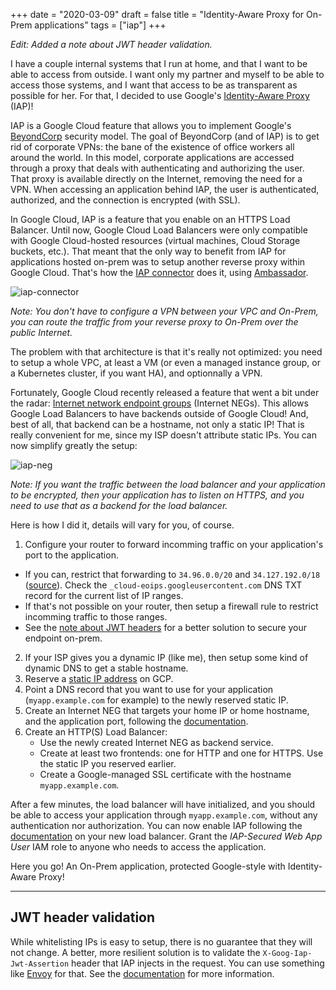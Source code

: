+++
date = "2020-03-09"
draft = false
title = "Identity-Aware Proxy for On-Prem applications"
tags = ["iap"]
+++

_Edit: Added a note about JWT header validation._

I have a couple internal systems that I run at home, and that I want to be able to access from outside.
I want only my partner and myself to be able to access those systems, and I want that access to be as
transparent as possible for her. For that, I decided to use Google's
[Identity-Aware Proxy](https://cloud.google.com/iap) (IAP)!

IAP is a Google Cloud feature that allows you to implement
Google's [BeyondCorp](https://cloud.google.com/beyondcorp) security model. The goal of BeyondCorp (and of IAP) is
to get rid of corporate VPNs: the bane of the existence of office workers all around the world. In this model,
corporate applications are accessed through a proxy that deals with authenticating and authorizing the user.
That proxy is available directly on the Internet, removing the need for a VPN. When accessing an application
behind IAP, the user is authenticated, authorized, and the connection is encrypted (with SSL).

In Google Cloud, IAP is a feature that you enable on an HTTPS Load Balancer. Until now, Google Cloud Load Balancers
were only compatible with Google Cloud-hosted resources (virtual machines, Cloud Storage buckets, etc.). That meant
that the only way to benefit from IAP for applications hosted on-prem was to setup another reverse proxy within
Google Cloud. That's how the [IAP connector](https://cloud.google.com/iap/docs/enabling-on-prem-howto) does it,
using [Ambassador](https://www.envoyproxy.io/docs/envoy/latest/start/distro/ambassador).

![iap-connector](/img/iap-on-prem/iap-connector.png)

_Note: You don't have to configure a VPN between your VPC and On-Prem, you can route the traffic from your reverse
proxy to On-Prem over the public Internet._

The problem with that architecture is that it's really not optimized: you need to setup a whole VPC, at least a VM
(or even a managed instance group, or a Kubernetes cluster, if you want HA), and optionnally a VPN.

Fortunately, Google Cloud recently released a feature that went a bit under the radar:
[Internet network endpoint groups](https://cloud.google.com/load-balancing/docs/negs/internet-neg-concepts) (Internet NEGs).
This allows Google Load Balancers to have backends outside of Google Cloud! And, best of all, that backend can
be a hostname, not only a static IP! That is really convenient for me, since my ISP doesn't attribute static IPs.
You can now simplify greatly the setup:

![iap-neg](/img/iap-on-prem/iap-neg.png)

_Note: If you want the traffic between the load balancer and your application to be encrypted, then
your application has to listen on HTTPS, and you need to use that as a backend for the load balancer._

Here is how I did it, details will vary for you, of course.

1. Configure your router to forward incomming traffic on your application's port to the application.
  * If you can, restrict that forwarding to `34.96.0.0/20` and `34.127.192.0/18` ([source](https://cloud.google.com/load-balancing/docs/https/troubleshooting-ext-https-lbs#traffic_does_not_reach_the_endpoints)). Check the `_cloud-eoips.googleusercontent.com` DNS TXT record for the current list of IP ranges.
  * If that's not possible on your router, then setup a firewall rule to restrict incomming traffic to those ranges.
  * See the [note about JWT headers](#jwt-header-validation) for a better solution to secure your endpoint on-prem.
2. If your ISP gives you a dynamic IP (like me), then setup some kind of dynamic DNS to get a stable hostname.
3. Reserve a [static IP address](https://cloud.google.com/compute/docs/ip-addresses/reserve-static-external-ip-address)
   on GCP.
4. Point a DNS record that you want to use for your application (`myapp.example.com` for example) to
   the newly reserved static IP.
5. Create an Internet NEG that targets your home IP or home hostname, and the application port, following the
   [documentation](https://cloud.google.com/load-balancing/docs/negs/setting-up-internet-negs).
6. Create an HTTP(S) Load Balancer:
   * Use the newly created Internet NEG as backend service.
   * Create at least two frontends: one for HTTP and one for HTTPS. Use the static IP you reserved earlier.
   * Create a Google-managed SSL certificate with the hostname `myapp.example.com`.

After a few minutes, the load balancer will have initialized, and you should be able to access your application
through `myapp.example.com`, without any authentication nor authorization. You can now enable IAP following
the [documentation](https://cloud.google.com/iap/docs/enabling-compute-howto) on your new load balancer.
Grant the _IAP-Secured Web App User_ IAM role to anyone who needs to access the application.

Here you go! An On-Prem application, protected Google-style with Identity-Aware Proxy!

---

## JWT header validation

While whitelisting IPs is easy to setup, there is no guarantee that they will not change. A better, more
resilient solution is to validate the `X-Goog-Iap-Jwt-Assertion` header that IAP injects in the request. You can
use something like [Envoy](https://www.envoyproxy.io/docs/envoy/latest/api-v2/config/filter/http/jwt_authn/v2alpha/config.proto)
for that. See the [documentation](https://cloud.google.com/iap/docs/signed-headers-howto) for more information.
